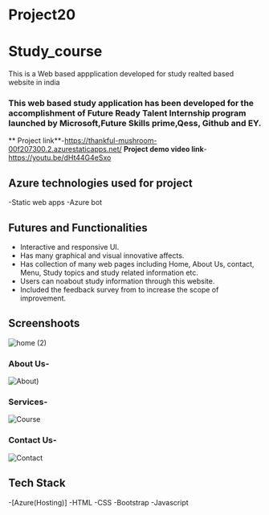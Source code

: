 # Project20
# Study_course #
This is a Web based appplication developed for study realted based website in india 

### This web based study application has been developed for the accomplishment of Future Ready Talent Internship program launched by Microsoft,Future Skills prime,Qess, Github and EY.

** Project link**-https://thankful-mushroom-00f207300.2.azurestaticapps.net/
**Project demo video link**-https://youtu.be/dHt44G4eSxo

## Azure technologies used for project 
-Static web apps
-Azure bot

## Futures and Functionalities

- Interactive and responsive UI.
- Has many graphical and visual innovative affects.
- Has collection of many web pages including Home, About Us, contact, Menu, Study topics and study related information etc.
- Users can noabout study information through this website.
- Included the feedback survey from to increase the scope of improvement.

## Screenshoots
![home (2)](https://user-images.githubusercontent.com/116786817/205329499-2a7eea33-784f-402c-b0d5-528dafb1218f.png)




### About Us-


![About)](https://user-images.githubusercontent.com/116786817/205242912-75db55b8-32c2-4250-b9f3-e251d184c16e.png)


### Services-


![Course](https://user-images.githubusercontent.com/116786817/205242941-96c1a50c-a424-47e6-bdc6-68b625b31d2a.png)

### Contact Us-

![Contact](https://user-images.githubusercontent.com/116786817/205242963-2d16acab-bcec-4f89-8588-54de40c5f27d.png)



## Tech Stack

-[Azure(Hosting)]
-HTML
-CSS
-Bootstrap
-Javascript
